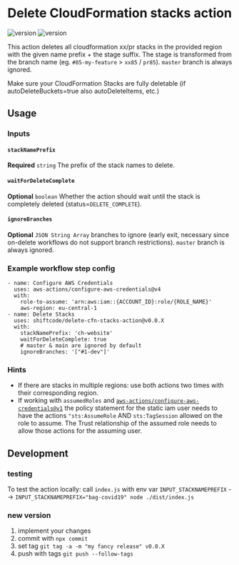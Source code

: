 # Delete CloudFormation stacks action
![version](https://img.shields.io/github/last-commit/shiftcode/delete-cfn-stacks-action)
![version](https://img.shields.io/github/tag/shiftcode/delete-cfn-stacks-action?label=version)


This action deletes all cloudformation xx/pr stacks in the provided region with the given name prefix + the stage suffix. The stage is transformed from the branch name (eg. `#85-my-feature` > `xx85` / `pr85`). `master` branch is always ignored.

Make sure your CloudFormation Stacks are fully deletable (if autoDeleteBuckets=true also autoDeleteItems, etc.)

## Usage
### Inputs

#### `stackNamePrefix`
**Required** `string` The prefix of the stack names to delete.

#### `waitForDeleteComplete`
**Optional** `boolean` Whether the action should wait until the stack is completely deleted (status=`DELETE_COMPLETE`).

#### `ignoreBranches`
**Optional** `JSON String Array` branches to ignore (early exit, necessary since on-delete workflows do not support branch restrictions). `master` branch is always ignored.


### Example workflow step config
```
- name: Configure AWS Credentials
  uses: aws-actions/configure-aws-credentials@v4
  with:
    role-to-assume: 'arn:aws:iam::{ACCOUNT_ID}:role/{ROLE_NAME}'
    aws-region: eu-central-1
- name: Delete Stacks
  uses: shiftcode/delete-cfn-stacks-action@v0.0.X
  with:
    stackNamePrefix: 'ch-website'
    waitForDeleteComplete: true
    # master & main are ignored by default
    ignoreBranches: '["#1-dev"]'
```
### Hints
- If there are stacks in multiple regions: use both actions two times with their corresponding region.
- If working with `assumedRoles` and [`aws-actions/configure-aws-credentials@v1`](https://github.com/aws-actions/configure-aws-credentials) the policy statement for the static iam user needs to have the actions `"sts:AssumeRole` AND `sts:TagSession` allowed on the role to assume. 
The Trust relationship of the assumed role needs to allow those actions for the assuming user. 

## Development
### testing
To test the action locally: call `index.js` with env var `INPUT_STACKNAMEPREFIX`
--> `INPUT_STACKNAMEPREFIX="bag-covid19" node ./dist/index.js`
### new version
1) implement your changes
2) commit with `npx commit`
3) set tag `git tag -a -m "my fancy release" v0.0.X`
4) push with tags `git push --follow-tags`
